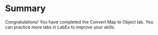 # Summary

Congratulations! You have completed the Convert Map to Object lab. You can practice more labs in LabEx to improve your skills.

